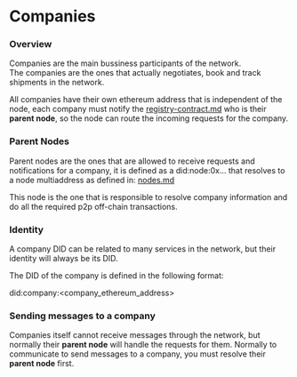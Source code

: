 # Companies

### Overview

Companies are the main bussiness participants of the network.\
The companies are the ones that actually negotiates, book and track shipments in the network.

All companies have their own ethereum address that is independent of the node, each company must notify the [registry-contract.md](ethereum-contracts/registry-contract.md "mention") who is their **parent node**, so the node can route the incoming requests for the company.

### Parent Nodes

Parent nodes are the ones that are allowed to receive requests and notifications for a company, it is defined as a did:node:0x... that resolves to a node multiaddress as defined in: [nodes.md](nodes.md "mention")

This node is the one that is responsible to resolve company information and do all the required p2p off-chain transactions.

### Identity

A company DID can be related to many services in the network, but their identity will always be its DID.

The DID of the company is defined in the following format:

did:company:\<company\_ethereum\_address>

### Sending messages to a company

Companies itself cannot receive messages through the network, but normally their **parent node** will handle the requests for them.  Normally to communicate to send messages to a company, you must resolve their **parent node** first.

<figure><img src="https://mermaid.ink/img/pako:eNqNkbFOAzEMhl_l5IlKrRA3ZugCGxJFdCSoshL3OOmSHI4znKq-O05LBYITkCG29Nuf_8QHcMkTGMj0Vig6uuuxYww2NnoeVLtZrddP1PVZeLpNURidmGZEpihVv7Lge29cCiPG6RJ3JK_EVMIOvWfK2cLizPzOWin_NMc0lRM1PV3tT8QfnjqSDzO_Qf7h49wZyiD97Oga22oXh0dOklwammse3WdV-4W2uZ_tfub641le5rtUzmOKmVSHJQTigL3XRR1qvQV9ViALRlNPe1SvFmw8aikWSdspOjDChZZQRo9y2SuYPQ6Zju-146zk?type=png" alt=""><figcaption></figcaption></figure>

